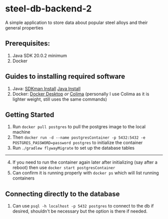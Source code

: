 # steel-db-backend-2


A simple application to store data about popular steel alloys and their general properties

## Prerequisites:
1) Java SDK 20.0.2 minimum  
2) Docker

## Guides to installing required software
1) Java: [SDKman Install](https://sdkman.io/install) [Java Install](https://sdkman.io/usage)
2) Docker: [Docker Desktop](https://www.docker.com/products/docker-desktop/) *or* [Colima](https://formulae.brew.sh/formula/colima)
   (personally I use Colima as it is lighter weight, still uses the same commands)


## Getting Started
1) Run `docker pull postgres` to pull the postgres image to the local machine
2) Then `docker run -d --name postgresContainer -p 5432:5432 -e POSTGRES_PASSWORD=password postgres` to initialize the container
3) Run `./gradlew flywayMigrate` to set up the database tables
---------------------------------------------------------------
4) If you need to run the container again later after initializing (say after a reboot) then use `docker start postgresContainer`
5) Can confirm it is running properly with `docker ps` which will list running containers

## Connecting directly to the database
1) Can use `psql -h localhost -p 5432 postgres` to connect to the db if desired, shouldn't be necessary but the option is there if needed.
